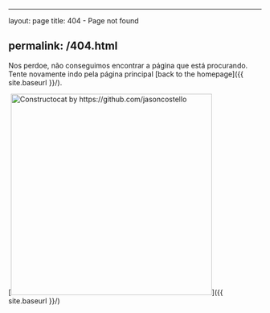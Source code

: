 ---

layout: page
title: 404 - Page not found

## permalink: /404.html

Nos perdoe, não conseguimos encontrar a página que está procurando. Tente novamente indo pela página principal [back to the homepage]({{ site.baseurl }}/).

[<img src="{{ site.baseurl }}/images/404.jpg" alt="Constructocat by https://github.com/jasoncostello" style="width: 400px;"/>]({{ site.baseurl }}/)
